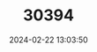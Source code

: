---
title: "30394"
category: "Dracaena draco"
draft: false
date: 2024-02-22 13:03:50
languages:
  English: ["Canary Island Dragon Tree", "Dragon Tree"]
  Spanish; Castilian: ["Drago De Canarias", "Sangre De Drago"]
  Portuguese: ["Dragoeiro"]
---